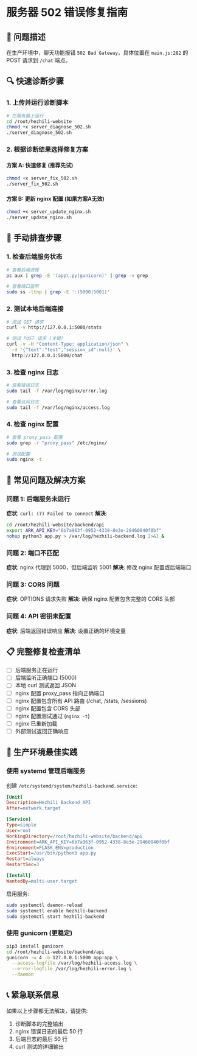 # 服务器 502 错误修复指南

## 🚨 问题描述
在生产环境中，聊天功能报错 `502 Bad Gateway`，具体位置在 `main.js:282` 的 POST 请求到 `/chat` 端点。

## 🔍 快速诊断步骤

### 1. 上传并运行诊断脚本
```bash
# 在服务器上运行
cd /root/hezhili-website
chmod +x server_diagnose_502.sh
./server_diagnose_502.sh
```

### 2. 根据诊断结果选择修复方案

#### 方案 A: 快速修复 (推荐先试)
```bash
chmod +x server_fix_502.sh
./server_fix_502.sh
```

#### 方案 B: 更新 nginx 配置 (如果方案A无效)
```bash
chmod +x server_update_nginx.sh
./server_update_nginx.sh
```

## 🔧 手动排查步骤

### 1. 检查后端服务状态
```bash
# 查看后端进程
ps aux | grep -E '(app\.py|gunicorn)' | grep -v grep

# 查看端口监听
sudo ss -ltnp | grep -E ':(5000|5001)'
```

### 2. 测试本地后端连接
```bash
# 测试 GET 请求
curl -v http://127.0.0.1:5000/stats

# 测试 POST 请求 (关键)
curl -v -H "Content-Type: application/json" \
  -d '{"text":"test","session_id":null}' \
  http://127.0.0.1:5000/chat
```

### 3. 检查 nginx 日志
```bash
# 查看错误日志
sudo tail -f /var/log/nginx/error.log

# 查看访问日志
sudo tail -f /var/log/nginx/access.log
```

### 4. 检查 nginx 配置
```bash
# 查看 proxy_pass 配置
sudo grep -r "proxy_pass" /etc/nginx/

# 测试配置
sudo nginx -t
```

## 🎯 常见问题及解决方案

### 问题 1: 后端服务未运行
**症状**: `curl: (7) Failed to connect`
**解决**: 
```bash
cd /root/hezhili-website/backend/api
export ARK_API_KEY="6b7a963f-0952-4338-8e3e-29460040f0bf"
nohup python3 app.py > /var/log/hezhili-backend.log 2>&1 &
```

### 问题 2: 端口不匹配
**症状**: nginx 代理到 5000，但后端监听 5001
**解决**: 修改 nginx 配置或后端端口

### 问题 3: CORS 问题
**症状**: OPTIONS 请求失败
**解决**: 确保 nginx 配置包含完整的 CORS 头部

### 问题 4: API 密钥未配置
**症状**: 后端返回错误响应
**解决**: 设置正确的环境变量

## 📋 完整修复检查清单

- [ ] 后端服务正在运行
- [ ] 后端监听正确端口 (5000)
- [ ] 本地 curl 测试返回 JSON
- [ ] nginx 配置 proxy_pass 指向正确端口
- [ ] nginx 配置包含所有 API 路由 (/chat, /stats, /sessions)
- [ ] nginx 配置包含 CORS 头部
- [ ] nginx 配置测试通过 (`nginx -t`)
- [ ] nginx 已重新加载
- [ ] 外部测试返回正确响应

## 🚀 生产环境最佳实践

### 使用 systemd 管理后端服务
创建 `/etc/systemd/system/hezhili-backend.service`:
```ini
[Unit]
Description=Hezhili Backend API
After=network.target

[Service]
Type=simple
User=root
WorkingDirectory=/root/hezhili-website/backend/api
Environment=ARK_API_KEY=6b7a963f-0952-4338-8e3e-29460040f0bf
Environment=FLASK_ENV=production
ExecStart=/usr/bin/python3 app.py
Restart=always
RestartSec=3

[Install]
WantedBy=multi-user.target
```

启用服务:
```bash
sudo systemctl daemon-reload
sudo systemctl enable hezhili-backend
sudo systemctl start hezhili-backend
```

### 使用 gunicorn (更稳定)
```bash
pip3 install gunicorn
cd /root/hezhili-website/backend/api
gunicorn -w 4 -b 127.0.0.1:5000 app:app \
  --access-logfile /var/log/hezhili-access.log \
  --error-logfile /var/log/hezhili-error.log \
  --daemon
```

## 📞 紧急联系信息
如果以上步骤都无法解决，请提供:
1. 诊断脚本的完整输出
2. nginx 错误日志的最后 50 行
3. 后端日志的最后 50 行
4. curl 测试的详细输出
